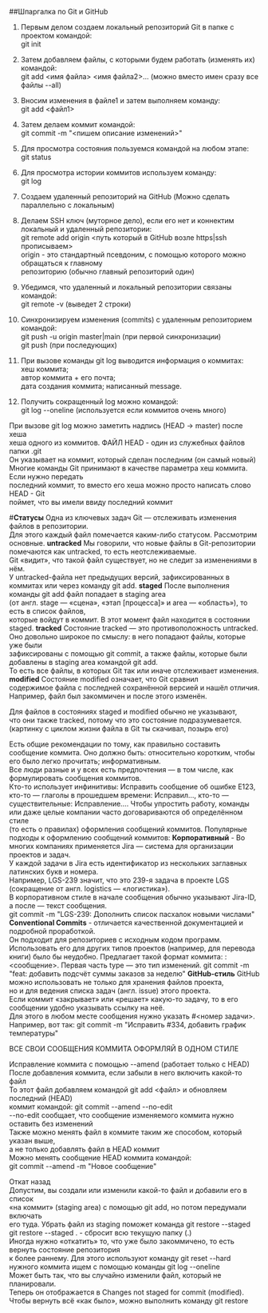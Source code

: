 ##Шпаргалка по Git и GitHub

1. Первым делом создаем локальный репозиторий Git в папке с проектом командой:  
git init

2. Затем добавляем файлы, с которыми будем работать (изменять их) командой:  
git add <имя файла> <имя файла2>... (можно вместо имен сразу все файлы --all)

3. Вносим изменения в файле1 и затем выполняем команду:  
git add <файл1>

4. Затем делаем коммит командой:  
git commit -m "<пишем описание изменений>"

5. Для просмотра состояния пользуемся командой на любом этапе:  
git status

6. Для просмотра истории коммитов используем команду:  
git log

7. Создаем удаленный репозиторий на GitHub (Можно сделать параллельно с локальным)

8. Делаем SSH ключ (муторное дело), если его нет и коннектим локальный и удаленный репозитории:  
git remote add origin <путь который в GitHub возле https|ssh прописываем>  
origin - это стандартный псевдоним, с помощью которого можно обращаться к главному  
репозиторию (обычно главный репозиторий один)

9. Убедимся, что удаленный и локальный репозитории связаны командой:  
git remote -v (выведет 2 строки)

10. Синхронизируем изменения (commits) с удаленным репозиторием командой:  
git push -u origin master|main (при первой синхронизации)  
git push (при последующих)

11. При вызове команды git log выводится информация о коммитах:  
хеш коммита;  
автор коммита + его почта;  
дата создания коммита;
написанный message.

12. Получить сокращенный log можно командой:  
git log --oneline (используется если коммитов очень много)

При вызове git log можно заметить надпись (HEAD -> master) после хеша  
хеша одного из коммитов. ФАЙЛ HEAD - один из служебных файлов папки .git  
Он указывает  на коммит, который сделан последним (он самый новый)  
Многие команды Git принимают в качестве параметра хеш коммита. Если нужно передать  
последний коммит, то вместо его хеша можно просто написать слово HEAD - Git  
поймет, что вы имели ввиду последний коммит 

#**Статусы**
Одна из ключевых задач Git — отслеживать изменения файлов в репозитории.  
Для этого каждый файл помечается каким-либо статусом. Рассмотрим основные.
**untracked** Мы говорили, что новые файлы в Git-репозитории помечаются как untracked, то есть неотслеживаемые.  
Git «видит», что такой файл существует, но не следит за изменениями в нём.  
У untracked-файла нет предыдущих версий, зафиксированных в коммитах или через команду git add.
**staged** После выполнения команды git add файл попадает в staging area  
(от англ. stage — «сцена», «этап [процесса]» и area — «область»), то есть в список файлов,  
которые войдут в коммит. В этот момент файл находится в состоянии staged.
**tracked** Состояние tracked — это противоположность untracked.  
Оно довольно широкое по смыслу: в него попадают файлы, которые уже были  
зафиксированы с помощью git commit, а также файлы, которые были добавлены в staging area командой git add.  
То есть все файлы, в которых Git так или иначе отслеживает изменения.
**modified** Состояние modified означает, что Git сравнил  
содержимое файла с последней сохранённой версией и нашёл отличия.  
Например, файл был закоммичен и после этого изменён.

Для файлов в состояниях staged и modified обычно не указывают,  
что они также tracked, потому что это состояние подразумевается.
(картинку с циклом жизни файла в Git ты скачивал, позырь его)

Есть общие рекомендации по тому, как правильно составить сообщение коммита. 
Оно должно быть: относительно коротким, чтобы его было легко прочитать; информативным.  
Все люди разные и у всех есть предпочтения — в том числе, как формулировать сообщения коммитов.  
Кто-то использует инфинитивы: Исправить сообщение об ошибке E123,  
кто-то — глаголы в прошедшем времени: Исправил…, кто-то — существительные: Исправление….
Чтобы упростить работу, команды или даже целые компании часто договариваются об определённом стиле  
(то есть о правилах) оформления сообщений коммитов.
Популярные подходы к оформлению сообщений коммитов:
**Корпоративный** - Во многих компаниях применяется Jira — система для организации проектов и задач.  
У каждой задачи в Jira есть идентификатор из нескольких заглавных латинских букв и номера.  
Например, LGS-239 значит, что это 
239-я задача в проекте LGS (сокращение от англ. logistics — «логистика»).  
В корпоративном стиле в начале сообщения обычно указывают Jira-ID, а после — текст сообщения.  
git commit -m "LGS-239: Дополнить список пасхалок новыми числами"  
**Conventional Commits** - отличается качественной документацией и подробной проработкой.  
Он подходит для репозиториев с исходным кодом программ.  
Использовать его для других типов проектов (например, для перевода книги) было бы неудобно.
Предлагает такой формат коммита: <type>: <сообщение>. Первая часть type — это тип изменений.
git commit -m "feat: добавить подсчёт суммы заказов за неделю"
**GitHub-стиль** GitHub можно использовать не только для хранения файлов проекта,  
но и для ведения списка задач (англ. issue) этого проекта.  
Если коммит «закрывает» или «решает» какую-то задачу, то в его сообщении удобно указывать ссылку на неё.  
Для этого в любом месте сообщения нужно указать #<номер задачи>.  
Например, вот так: git commit -m "Исправить #334, добавить график температуры" 

ВСЕ СВОИ СООБЩЕНИЯ КОММИТА ОФОРМЛЯЙ В ОДНОМ СТИЛЕ

Исправление коммита с помощью --amend (работает только с HEAD)  
После добавления коммита, если забыли в него включить какой-то файл  
То этот файл добавляем командой git add <файл> и обновляем последний (HEAD)  
коммит командой: git commit --amend --no-edit  
--no-edit сообщает, что сообщение изменяемого коммита нужно оставить без изменений  
Также можно менять файл в коммите таким же способом, который указан выше,  
а не только добавлять файл в HEAD коммит  
Можно менять сообщение HEAD коммита командой:  
git commit --amend -m "Новое сообщение"

Откат назад  
Допустим, вы создали или изменили какой-то файл и добавили его в список  
«на коммит» (staging area) с помощью git add, но потом передумали включать  
его туда. Убрать файл из staging поможет команда git restore --staged <file>  
git restore --staged . - сбросит всю текущую папку (.)  
Иногда нужно «откатить» то, что уже было закоммичено, то есть вернуть состояние репозитория  
к более раннему. Для этого используют команду git reset --hard <commit hash>
<commit hash> нужного коммита ищем с помощью команды git log --oneline  
Может быть так, что вы случайно изменили файл, который не планировали.  
Теперь он отображается в Changes not staged for commit (modified).  
Чтобы вернуть всё «как было», можно выполнить команду git restore <file>


